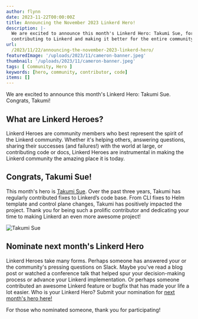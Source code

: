 ```yaml
---
author: flynn
date: 2023-11-22T00:00:00Z
title: Announcing the November 2023 Linkerd Hero!
description: |-
  We are excited to announce this month's Linkerd Hero: Takumi Sue, for
  contributing to Linkerd and making it better for the entire community!
url:
  /2023/11/22/announcing-the-november-2023-linkerd-hero/
featuredImage: '/uploads/2023/11/cameron-banner.jpeg'
thumbnail: '/uploads/2023/11/cameron-banner.jpeg'
tags: [ Community, Hero ]
keywords: [hero, community, contributor, code]
items: []
---
```


We are excited to announce this month's Linkerd Hero: Takumi Sue. Congrats,
Takumi!

## What are Linkerd Heroes?

Linkerd Heroes are community members who best represent the spirit of the
Linkerd community. Whether it's helping others, answering questions, sharing
their successes (and failures!) with the world at large, or contributing code
or docs, Linkerd Heroes are instrumental in making the Linkerd community the
amazing place it is today.

## Congrats, Takumi Sue!

This month's hero is [Takumi Sue](https://github.com/mikutas). Over the past
three years, Takumi has regularly contributed fixes to Linkerd’s code base.
From CLI fixes to Helm template and control plane changes, Takumi has
positively impacted the project. Thank you for being such a prolific
contributor and dedicating your time to making Linkerd an even more awesome
project!

![Takumi Sue](/uploads/2023/11/cameron-banner.jpeg)

## Nominate next month's Linkerd Hero

Linkerd Heroes take many forms. Perhaps someone has answered your or the
community's pressing questions on Slack. Maybe you've read a blog post or
watched a conference talk that helped spur your decision-making process or
advance your Linkerd implementation. Or perhaps someone contributed an awesome
Linkerd feature or bugfix that has made your life a lot easier. Who is your
Linkerd Hero? Submit your nomination for [next month's hero
here!](https://docs.google.com/forms/d/e/1FAIpQLSfNv--UnbbZSzW7J3SbREIMI-HaooyX9im8yLIGB7M_LKT_Fw/viewform?usp=sf_link)

For those who nominated someone, thank you for participating!
